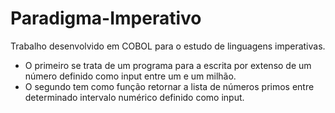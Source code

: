 # Paradigma-Imperativo
Trabalho desenvolvido em COBOL para o estudo de linguagens imperativas.
- O primeiro se trata de um programa para a escrita por extenso de um número definido como input entre um e um milhão.
- O segundo tem como função retornar a lista de números primos entre determinado intervalo numérico definido como input.

